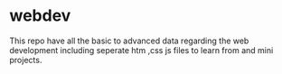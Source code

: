 # webdev
 This repo have all the basic to advanced data regarding the web development including seperate htm ,css js files to learn from and mini projects.
